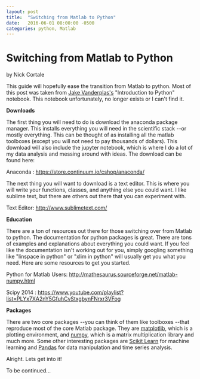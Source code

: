 ```yaml
---
layout: post
title:  "Switching from Matlab to Python"
date:   2016-06-01 08:00:00 -0500
categories: python, Matlab
---
```



# Switching from Matlab to Python
by Nick Cortale

This guide will hopefully ease the transition from Matlab to python. Most of this post was taken from [Jake Vanderplas's][jvdp] "Introduction to Python" notebook. This notebook unfortunately, no longer exists or I can't find it.

**Downloads**

The first thing you will need to do is download the anaconda package manager. This installs everything you will need in the scientific stack --or mostly everything. This can be thought of as installing all the matlab toolboxes (except you will not need to pay thousands of dollars). This download will also include the jupyter notebook, which is where I do a lot of my data analysis and messing around with ideas. The download can be found here:

Anaconda : https://store.continuum.io/cshop/anaconda/

The next thing you will want to download is a text editor. This is where you will write your functions, classes, and anything else you could want. I like sublime text, but there are others out there that you can experiment with.

Text Editor: http://www.sublimetext.com/


**Education**

There are a ton of resources out there for those switching over from Matlab to python. The documentation for python packages is great. There are tons of examples and explanations about everything you could want. If you feel like the documentation isn't working out for you, simply googling something like "linspace in python" or "xlim in python" will usually get you what you need. Here are some resources to get you started.

Python for Matlab Users: http://mathesaurus.sourceforge.net/matlab-numpy.html

Scipy 2014 : https://www.youtube.com/playlist?list=PLYx7XA2nY5GfuhCvStxgbynFNrxr3VFog

**Packages**

There are two core packages --you can think of them like toolboxes --that reproduce most of the core Matlab package. They are [matplotlib][matplotlib], which is a plotting environment, and [numpy][numpy], which is a matrix multiplication library and much more. Some other interesting packages are [Scikit Learn][sklearn] for machine learning and [Pandas][pandas] for data manipulation and time series analysis.

[jvdp]: http://staff.washington.edu/jakevdp/
[Matplotlib]:http://matplotlib.org/

[Numpy]: http://www.numpy.org/

[sklearn]: http://scikit-learn.org/stable/

[pandas]: http://pandas.pydata.org/

Alright. Lets get into it!

To be continued...
